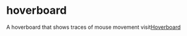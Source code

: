 # hoverboard
A hoverboard that shows traces of  mouse movement
visit[Hoverboard](https://newton-nganga.github.io/hoverboard/)
